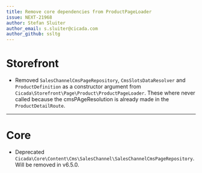 ```yaml
---
title: Remove core dependencies from ProductPageLoader
issue: NEXT-21968
author: Stefan Sluiter
author_email: s.sluiter@cicada.com
author_github: ssltg
---
```

# Storefront
* Removed `SalesChannelCmsPageRepository`, `CmsSlotsDataResolver` and `ProductDefinition` as a constructor argument from `Cicada\Storefront\Page\Product\ProductPageLoader`. These where never called because the cmsPAgeResolution is already made in the `ProductDetailRoute`.
___
# Core
* Deprecated `Cicada\Core\Content\Cms\SalesChannel\SalesChannelCmsPageRepository`. Will be removed in v6.5.0.
